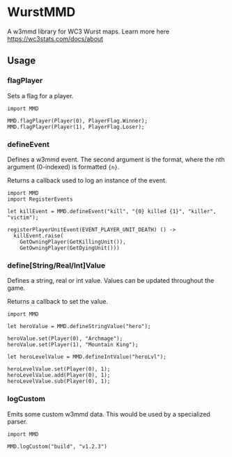 # WurstMMD
A w3mmd library for WC3 Wurst maps. Learn more here https://wc3stats.com/docs/about

## Usage
### flagPlayer
Sets a flag for a player.
```wurst
import MMD

MMD.flagPlayer(Player(0), PlayerFlag.Winner);
MMD.flagPlayer(Player(1), PlayerFlag.Loser);
```

### defineEvent
Defines a w3mmd event. The second argument is the format, where the nth
argument (0-indexed) is formatted `{n}`.

Returns a callback used to log an instance of the event.
```wurst
import MMD
import RegisterEvents

let killEvent = MMD.defineEvent("kill", "{0} killed {1}", "killer", "victim");

registerPlayerUnitEvent(EVENT_PLAYER_UNIT_DEATH) () ->
  killEvent.raise(
    GetOwningPlayer(GetKillingUnit()),
    GetOwningPlayer(GetDyingUnit()))
```

### define[String/Real/Int]Value
Defines a string, real or int value. Values can be updated throughout the game.

Returns a callback to set the value.
```wurst
import MMD

let heroValue = MMD.defineStringValue("hero");

heroValue.set(Player(0), "Archmage");
heroValue.set(Player(1), "Mountain King");

let heroLevelValue = MMD.defineIntValue("heroLvl");

heroLevelValue.set(Player(0), 1);
heroLevelValue.add(Player(0), 1);
heroLevelValue.sub(Player(0), 1);
```

### logCustom
Emits some custom w3mmd data. This would be used by a specialized parser.
```wurst
import MMD

MMD.logCustom("build", "v1.2.3")
```
